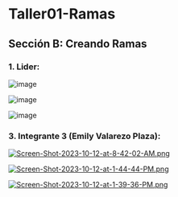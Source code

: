 # Taller01-Ramas
## Sección B: Creando Ramas

### 1. Lider:
   ![image](https://github.com/TingoCarlos08/Taller01-Ramas/assets/107369011/155a39ce-4673-458d-819a-a94447c726ab)
   
   ![image](https://github.com/TingoCarlos08/Taller01-Ramas/assets/107369011/0f57d4c9-315e-4adb-bd8b-7867bbd3eeb9)

   ![image](https://github.com/TingoCarlos08/Taller01-Ramas/assets/107369011/5e8b5aa9-3df5-4164-a6c5-0fc973c86156)

### 3. Integrante 3 (Emily Valarezo Plaza):
[![Screen-Shot-2023-10-12-at-8-42-02-AM.png](https://i.postimg.cc/xTRRzCtY/Screen-Shot-2023-10-12-at-8-42-02-AM.png)](https://postimg.cc/1f8wxykY)

[![Screen-Shot-2023-10-12-at-1-44-44-PM.png](https://i.postimg.cc/qMkc4r0F/Screen-Shot-2023-10-12-at-1-44-44-PM.png)](https://postimg.cc/qg56x9Nc)

[![Screen-Shot-2023-10-12-at-1-39-36-PM.png](https://i.postimg.cc/NMqTVqpp/Screen-Shot-2023-10-12-at-1-39-36-PM.png)](https://postimg.cc/8F4jJ386)
